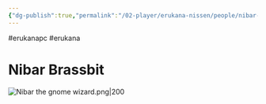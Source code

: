 ```yaml
---
{"dg-publish":true,"permalink":"/02-player/erukana-nissen/people/nibar-brassbit/"}
---
```


#erukanapc #erukana 

# Nibar Brassbit 
![Nibar the gnome wizard.png|200](/img/user/10%20Attachments/Nibar%20the%20gnome%20wizard.png)